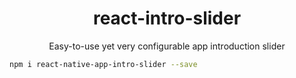 <h1 align="center">react-intro-slider</h1>

<p align="center">Easy-to-use yet very configurable app introduction slider</p>

```sh
npm i react-native-app-intro-slider --save
```


